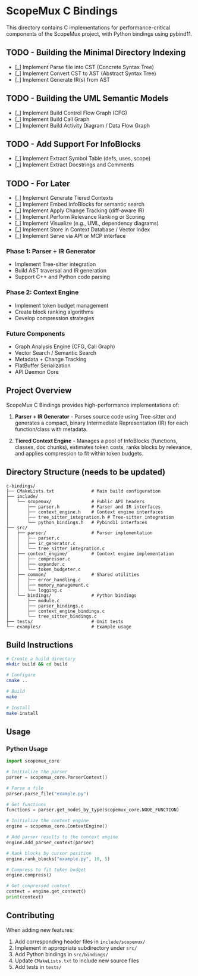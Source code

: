# ScopeMux C Bindings

This directory contains C implementations for performance-critical components of the ScopeMux project, with Python bindings using pybind11.

## TODO - Building the Minimal Directory Indexing

* \[\_] Implement Parse file into CST (Concrete Syntax Tree)
* \[\_] Implement Convert CST to AST (Abstract Syntax Tree)
* \[\_] Implement Generate IR(s) from AST

## TODO - Building the UML Semantic Models

* \[\_] Implement Build Control Flow Graph (CFG)
* \[\_] Implement Build Call Graph
* \[\_] Implement Build Activity Diagram / Data Flow Graph

## TODO - Add Support For InfoBlocks

* \[\_] Implement Extract Symbol Table (defs, uses, scope)
* \[\_] Implement Extract Docstrings and Comments

## TODO - For Later

* \[\_] Implement Generate Tiered Contexts
* \[\_] Implement Embed InfoBlocks for semantic search
* \[\_] Implement Apply Change Tracking (diff-aware IR)
* \[\_] Implement Perform Relevance Ranking or Scoring
* \[\_] Implement Visualize (e.g., UML, dependency diagrams)
* \[\_] Implement Store in Context Database / Vector Index
* \[\_] Implement Serve via API or MCP interface

### Phase 1: Parser + IR Generator

* Implement Tree-sitter integration
* Build AST traversal and IR generation
* Support C++ and Python code parsing

### Phase 2: Context Engine

* Implement token budget management
* Create block ranking algorithms
* Develop compression strategies

### Future Components

* Graph Analysis Engine (CFG, Call Graph)
* Vector Search / Semantic Search
* Metadata + Change Tracking
* FlatBuffer Serialization
* API Daemon Core

## Project Overview

ScopeMux C Bindings provides high-performance implementations of:

1. **Parser + IR Generator** - Parses source code using Tree-sitter and generates a compact, binary Intermediate Representation (IR) for each function/class with metadata.

2. **Tiered Context Engine** - Manages a pool of InfoBlocks (functions, classes, doc chunks), estimates token costs, ranks blocks by relevance, and applies compression to fit within token budgets.

## Directory Structure (needs to be updated)

```
c-bindings/
├── CMakeLists.txt              # Main build configuration
├── include/
│   └── scopemux/               # Public API headers
│       ├── parser.h            # Parser and IR interfaces
│       ├── context_engine.h    # Context engine interfaces
│       ├── tree_sitter_integration.h # Tree-sitter integration
│       └── python_bindings.h   # Pybind11 interfaces
├── src/
│   ├── parser/                 # Parser implementation
│   │   ├── parser.c
│   │   ├── ir_generator.c
│   │   └── tree_sitter_integration.c
│   ├── context_engine/         # Context engine implementation
│   │   ├── compressor.c
│   │   ├── expander.c
│   │   └── token_budgeter.c
│   ├── common/                 # Shared utilities
│   │   ├── error_handling.c
│   │   ├── memory_management.c
│   │   └── logging.c
│   └── bindings/               # Python bindings
│       ├── module.c
│       ├── parser_bindings.c
│       ├── context_engine_bindings.c
│       └── tree_sitter_bindings.c
├── tests/                      # Unit tests
└── examples/                   # Example usage
```

## Build Instructions

```bash
# Create a build directory
mkdir build && cd build

# Configure
cmake ..

# Build
make

# Install
make install
```

## Usage

### Python Usage

```python
import scopemux_core

# Initialize the parser
parser = scopemux_core.ParserContext()

# Parse a file
parser.parse_file("example.py")

# Get functions
functions = parser.get_nodes_by_type(scopemux_core.NODE_FUNCTION)

# Initialize the context engine
engine = scopemux_core.ContextEngine()

# Add parser results to the context engine
engine.add_parser_context(parser)

# Rank blocks by cursor position
engine.rank_blocks("example.py", 10, 5)

# Compress to fit token budget
engine.compress()

# Get compressed context
context = engine.get_context()
print(context)
```

## Contributing

When adding new features:

1. Add corresponding header files in `include/scopemux/`
2. Implement in appropriate subdirectory under `src/`
3. Add Python bindings in `src/bindings/`
4. Update `CMakeLists.txt` to include new source files
5. Add tests in `tests/`
